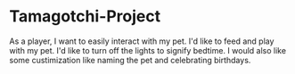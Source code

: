 # Tamagotchi-Project
As a player, I want to easily interact with my pet.
I'd like to feed and play with my pet.
I'd like to turn off the lights to signify bedtime.
I would also like some custimization like naming the pet and celebrating birthdays.
